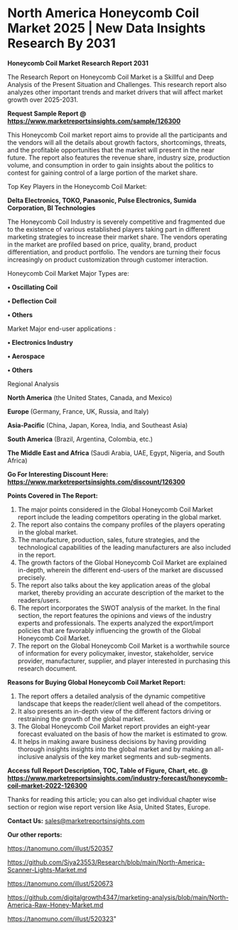 # North America Honeycomb Coil Market 2025 | New Data Insights Research By 2031

<strong>Honeycomb Coil Market Research Report 2031</strong>

The Research Report on Honeycomb Coil Market is a Skillful and Deep Analysis of the Present Situation and Challenges. This research report also analyzes other important trends and market drivers that will affect market growth over 2025-2031.

<strong>Request Sample Report @ <a href=https://www.marketreportsinsights.com/sample/126300>https://www.marketreportsinsights.com/sample/126300</a></strong>

This Honeycomb Coil market report aims to provide all the participants and the vendors will all the details about growth factors, shortcomings, threats, and the profitable opportunities that the market will present in the near future. The report also features the revenue share, industry size, production volume, and consumption in order to gain insights about the politics to contest for gaining control of a large portion of the market share.

Top Key Players in the Honeycomb Coil Market:

<strong>Delta Electronics, TOKO, Panasonic, Pulse Electronics, Sumida Corporation, BI Technologies</strong>

The Honeycomb Coil Industry is severely competitive and fragmented due to the existence of various established players taking part in different marketing strategies to increase their market share. The vendors operating in the market are profiled based on price, quality, brand, product differentiation, and product portfolio. The vendors are turning their focus increasingly on product customization through customer interaction.

Honeycomb Coil Market Major Types are:

<strong>• Oscillating Coil

• Deflection Coil

• Others</strong>

Market Major end-user applications :

<strong>• Electronics Industry

• Aerospace

• Others</strong>

Regional Analysis

</u><strong><b>North America</b></strong> (the United States, Canada, and Mexico)

<strong><b>Europe </b></strong>(Germany, France, UK, Russia, and Italy)

<strong><b>Asia-Pacific</b></strong> (China, Japan, Korea, India, and Southeast Asia)

<strong><b>South America</b></strong> (Brazil, Argentina, Colombia, etc.)

<strong><b>The Middle East and Africa</b></strong> (Saudi Arabia, UAE, Egypt, Nigeria, and South Africa)

<strong>Go For Interesting Discount Here: <a href=https://www.marketreportsinsights.com/discount/126300>https://www.marketreportsinsights.com/discount/126300</a></strong>

<strong>Points Covered in The Report:</strong>
<ol>
  <li>The major points considered in the Global Honeycomb Coil Market report include the leading competitors operating in the global market.</li>
  <li>The report also contains the company profiles of the players operating in the global market.</li>
  <li>The manufacture, production, sales, future strategies, and the technological capabilities of the leading manufacturers are also included in the report.</li>
  <li>The growth factors of the Global Honeycomb Coil Market are explained in-depth, wherein the different end-users of the market are discussed precisely.</li>
  <li>The report also talks about the key application areas of the global market, thereby providing an accurate description of the market to the readers/users.</li>
  <li>The report incorporates the SWOT analysis of the market. In the final section, the report features the opinions and views of the industry experts and professionals. The experts analyzed the export/import policies that are favorably influencing the growth of the Global Honeycomb Coil Market.</li>
  <li>The report on the Global Honeycomb Coil Market is a worthwhile source of information for every policymaker, investor, stakeholder, service provider, manufacturer, supplier, and player interested in purchasing this research document.</li>
</ol>
<strong>Reasons for Buying Global Honeycomb Coil Market Report:</strong>

<ol>
  <li>The report offers a detailed analysis of the dynamic competitive landscape that keeps the reader/client well ahead of the competitors.</li>
  <li>It also presents an in-depth view of the different factors driving or restraining the growth of the global market.</li>
  <li>The Global Honeycomb Coil Market report provides an eight-year forecast evaluated on the basis of how the market is estimated to grow.</li>
  <li>It helps in making aware business decisions by having providing thorough insights insights into the global market and by making an all-inclusive analysis of the key market segments and sub-segments.</li>
</ol>
<strong>Access full Report Description, TOC, Table of Figure, Chart, etc. @ <a href=https://www.marketreportsinsights.com/industry-forecast/honeycomb-coil-market-2022-126300>https://www.marketreportsinsights.com/industry-forecast/honeycomb-coil-market-2022-126300</a></strong>


Thanks for reading this article; you can also get individual chapter wise section or region wise report version like Asia, United States, Europe.

<strong>Contact Us:</strong>
sales@marketreportsinsights.com

<strong>Our other reports:</strong>

<a href=https://tanomuno.com/illust/520357>https://tanomuno.com/illust/520357</a>

<a href=https://github.com/Siya23553/Research/blob/main/North-America-Scanner-Lights-Market.md>https://github.com/Siya23553/Research/blob/main/North-America-Scanner-Lights-Market.md</a>

<a href=https://tanomuno.com/illust/520673>https://tanomuno.com/illust/520673</a>

<a href=https://github.com/digitalgrowth4347/marketing-analysis/blob/main/North-America-Raw-Honey-Market.md>https://github.com/digitalgrowth4347/marketing-analysis/blob/main/North-America-Raw-Honey-Market.md</a>

<a href=https://tanomuno.com/illust/520323>https://tanomuno.com/illust/520323</a>"
